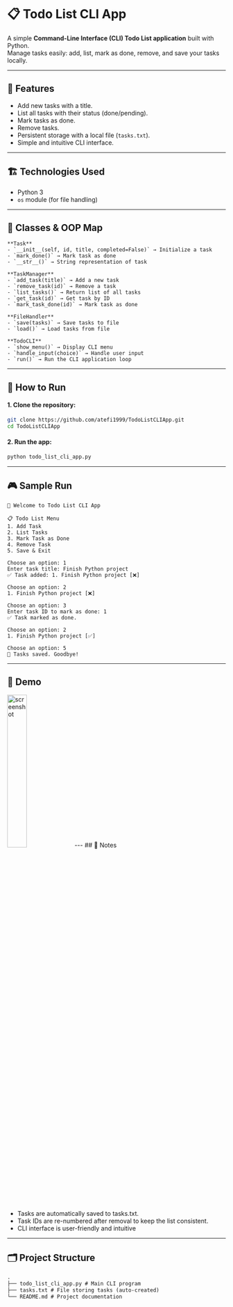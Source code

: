# 📋 Todo List CLI App

A simple **Command-Line Interface (CLI) Todo List application** built with Python.  
Manage tasks easily: add, list, mark as done, remove, and save your tasks locally.

---

## 🧩 Features

- Add new tasks with a title.
- List all tasks with their status (done/pending).
- Mark tasks as done.
- Remove tasks.
- Persistent storage with a local file (`tasks.txt`).
- Simple and intuitive CLI interface.

---

## 🏗️ Technologies Used

- Python 3
- `os` module (for file handling)

---


## 📝 Classes & OOP Map

```backtick
**Task**
- `__init__(self, id, title, completed=False)` → Initialize a task
- `mark_done()` → Mark task as done
- `__str__()` → String representation of task

**TaskManager**
- `add_task(title)` → Add a new task
- `remove_task(id)` → Remove a task
- `list_tasks()` → Return list of all tasks
- `get_task(id)` → Get task by ID
- `mark_task_done(id)` → Mark task as done

**FileHandler**
- `save(tasks)` → Save tasks to file
- `load()` → Load tasks from file

**TodoCLI**
- `show_menu()` → Display CLI menu
- `handle_input(choice)` → Handle user input
- `run()` → Run the CLI application loop
```
---

## 🚀 How to Run

#### 1. Clone the repository:

```bash
git clone https://github.com/atefi1999/TodoListCLIApp.git
cd TodoListCLIApp
```

#### 2. Run the app:

```bash
python todo_list_cli_app.py
```
---
## 🎮 Sample Run
```backtick
🚀 Welcome to Todo List CLI App

📋 Todo List Menu
1. Add Task
2. List Tasks
3. Mark Task as Done
4. Remove Task
5. Save & Exit

Choose an option: 1
Enter task title: Finish Python project
✅ Task added: 1. Finish Python project [❌]

Choose an option: 2
1. Finish Python project [❌]

Choose an option: 3
Enter task ID to mark as done: 1
✅ Task marked as done.

Choose an option: 2
1. Finish Python project [✅]

Choose an option: 5
💾 Tasks saved. Goodbye!
```
---
## 🎥 Demo

<img  alt="screenshot" src="https://github.com/user-attachments/assets/9620c89d-22ef-4f93-b189-59f1edc4a752"  width="30%" />
---
## 📂 Notes

- Tasks are automatically saved to tasks.txt.
- Task IDs are re-numbered after removal to keep the list consistent.
- CLI interface is user-friendly and intuitive

---

## 🗂️ Project Structure
```markdown
.
├── todo_list_cli_app.py # Main CLI program
├── tasks.txt # File storing tasks (auto-created)
└── README.md # Project documentation
```
